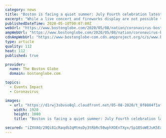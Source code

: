 ```yaml
---
category: news
title: "Boston is facing a quiet summer: July Fourth celebration latest to be canceled due to coronavirus"
excerpt: "While a live concert and fireworks display are not possible this year due to the ongoing public health crisis, I am so glad that thanks to a host of partners who were determined to carry on this tradition,"
publishedDateTime: 2020-05-10T00:07:00Z
webUrl: "https://www.bostonglobe.com/2020/05/08/nation/coronavirus-boston-massachusetts-may-8/"
ampWebUrl: "https://www.bostonglobe.com/2020/05/08/nation/coronavirus-boston-massachusetts-may-8/?outputType=amp"
cdnAmpWebUrl: "https://www-bostonglobe-com.cdn.ampproject.org/c/s/www.bostonglobe.com/2020/05/08/nation/coronavirus-boston-massachusetts-may-8/?outputType=amp"
type: article
quality: 112
heat: 112
published: true

provider:
  name: The Boston Globe
  domain: bostonglobe.com

topics:
  - Events Impact
  - Coronavirus

images:
  - url: "https://d1rwj3sbvso8ql.cloudfront.net/05-08-2020/t_0f0804f1af9f4ee589c4009fb2db70f3_name_s3___bgmp_arc_arc_feeds_generic_photos_to_arc_tlumackimayorwalshmasks046_scaled.jpg"
    width: 1920
    height: 1080
    title: "Boston is facing a quiet summer: July Fourth celebration latest to be canceled due to coronavirus"

secured: "iZXVA0/29Qi81cRaqdb2qMtmsDy3tRbRc50wphXOEnTXyx/Sp18SoWEJuK5EarfFx2nC0sDlRijqMHmJcUsTgqsjT2LiycYsFUnxZk1PzBfvITdduHQB0p2cDoDNOJQGPBhD8ikmXRzUH8eGTDoOQ4a4KsXHllIicxyg9GtkcvHq1wB5hSKecuNCdLp80hHzSbYficIkcrGtJ/wTRqPve2rGKI94GK4ioom53M0kxM5jd7niBoo7e6CpkTejI0Hub3G8nV71VtSSNQtHbIBSn+kmGKolxUS26YqDeyzU+IxZC0T5o11UJ5uYJagH+0dA;hsIra2m0ZFmhEX12JcQFcg=="
---
```


